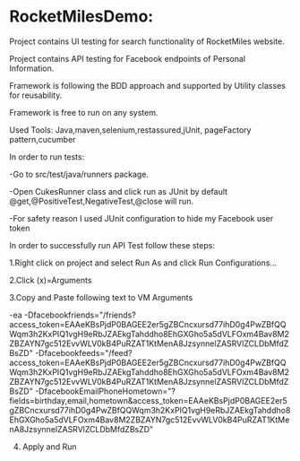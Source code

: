 # RocketMilesDemo:
Project contains UI testing for search functionality of RocketMiles website.

Project contains API testing for Facebook endpoints of Personal Information.

Framework is following the BDD approach and supported by Utility classes for reusability.

Framework is free to run on any system.

Used Tools: Java,maven,selenium,restassured,jUnit, pageFactory pattern,cucumber

In order to run tests:

   -Go to src/test/java/runners package.
   
   -Open CukesRunner class and click run as JUnit by default @get,@PositiveTest,NegativeTest,@close will run.
   
   -For safety reason I used JUnit configuration to hide my Facebook user token
   
   In order to successfully run API Test follow these steps:
   
   1.Right click on project and select Run As and click Run Configurations...
   
   2.Click (x)=Arguments
   
   3.Copy and Paste following text to VM Arguments
   
   -ea -Dfacebookfriends="/friends?access_token=EAAeKBsPjdP0BAGEE2er5gZBCncxursd77ihD0g4PwZBfQQWqm3h2KxPIQ1vgH9eRbJZAEkgTahddho8EhGXGho5a5dVLFOxm4Bav8M2ZBZAYN7gc512EvvWLV0kB4PuRZAT1KtMenA8JzsynnelZASRVlZCLDbMfdZBsZD"
-Dfacebookfeeds="/feed?access_token=EAAeKBsPjdP0BAGEE2er5gZBCncxursd77ihD0g4PwZBfQQWqm3h2KxPIQ1vgH9eRbJZAEkgTahddho8EhGXGho5a5dVLFOxm4Bav8M2ZBZAYN7gc512EvvWLV0kB4PuRZAT1KtMenA8JzsynnelZASRVlZCLDbMfdZBsZD"
-DfacebookEmailPhoneHometown="?fields=birthday,email,hometown&access_token=EAAeKBsPjdP0BAGEE2er5gZBCncxursd77ihD0g4PwZBfQQWqm3h2KxPIQ1vgH9eRbJZAEkgTahddho8EhGXGho5a5dVLFOxm4Bav8M2ZBZAYN7gc512EvvWLV0kB4PuRZAT1KtMenA8JzsynnelZASRVlZCLDbMfdZBsZD"
    
   4. Apply and Run
